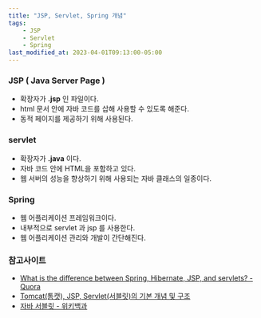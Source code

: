 ```yaml
---
title: "JSP, Servlet, Spring 개념"
tags:
    - JSP
    - Servlet
    - Spring
last_modified_at: 2023-04-01T09:13:00-05:00
---
```


### JSP ( Java Server Page )
- 확장자가 **.jsp** 인 파일이다.
- html 문서 안에 자바 코드를 삽해 사용할 수 있도록 해준다.
- 동적 페이지를 제공하기 위해 사용된다.

### servlet
- 확장자가 **.java** 이다.
- 자바 코드 안에 HTML을 포함하고 있다.
- 웹 서버의 성능을 향상하기 위해 사용되는 자바 클래스의 일종이다.

### Spring
- 웹 어플리케이션 프레임워크이다.
- 내부적으로 servlet 과 jsp 를 사용한다. 
- 웹 어플리케이션 관리와 개발이 간단해진다.

### 참고사이트
- [What is the difference between Spring, Hibernate, JSP, and servlets? - Quora](https://www.quora.com/What-is-the-difference-between-Spring-Hibernate-JSP-and-servlets)
- [Tomcat(톰캣), JSP, Servlet(서블릿)의 기본 개념 및 구조](https://codevang.tistory.com/191)
- [자바 서블릿 - 위키백과 ](https://ko.wikipedia.org/wiki/%EC%9E%90%EB%B0%94_%EC%84%9C%EB%B8%94%EB%A6%BF)